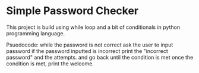 # Simple Password Checker

This project is build using while loop and a bit of conditionals in python programming language.

Psuedocode:
while the password is not correct
ask the user to input password
if the password inputted is incorrect
print the "incorrect password" and the attempts.
and go back until the condition is met
once the condition is met, print the welcome.